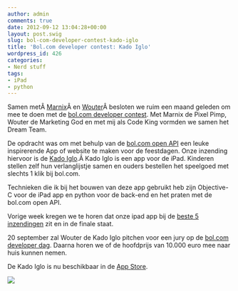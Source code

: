 ```yaml
---
author: admin
comments: true
date: 2012-09-12 13:04:28+00:00
layout: post.swig
slug: bol-com-developer-contest-kado-iglo
title: 'Bol.com developer contest: Kado Iglo'
wordpress_id: 426
categories:
- Nerd stuff
tags:
- iPad
- python
---
```


Samen metÂ [Marnix](http://twitter.com/marx71)Â en [Wouter](http://twitter.com/wouterkroon)Â besloten we ruim een maand geleden om mee te doen met de [bol.com developer contest](http://developers.bol.com/documentatie/developer-contest-voorwaarden/). Met Marnix de Pixel Pimp, Wouter de Marketing God en met mij als Code King vormden we samen het Dream Team.

De opdracht was om met behulp van de [bol.com open API](http://developers.bol.com/documentatie/over-de-api/) een leuke inspirerende App of website te maken voor de feestdagen. Onze inzending hiervoor is de [Kado Iglo](http://kado-iglo.nl).Â Kado Iglo is een app voor de iPad. Kinderen stellen zelf hun verlanglijstje samen en ouders bestellen het speelgoed met slechts 1 klik bij bol.com.

Technieken die ik bij het bouwen van deze app gebruikt heb zijn Objective-C voor de iPad app en python voor de back-end en het praten met de bol.com open API.

Vorige week kregen we te horen dat onze ipad app bij de [beste 5 inzendingen](http://developers.bol.com/api/finalisten-developer-contest-bekend/) zit en in de finale staat.

20 september zal Wouter de Kado Iglo pitchen voor een jury op de [bol.com developer dag](http://developers.bol.com/api/developer-dag-2012/). Daarna horen we of de hoofdprijs van 10.000 euro mee naar huis kunnen nemen.

De Kado Iglo is nu beschikbaar in de [App Store](http://kado-iglo.nl).

[![](http://www.wllnr.nl/wp-content/uploads/2012/09/pinguin+icon.png)](http://kado-iglo.nl)














